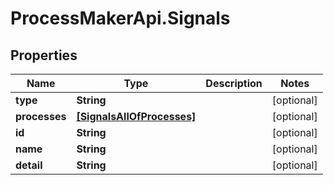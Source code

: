 # ProcessMakerApi.Signals

## Properties

Name | Type | Description | Notes
------------ | ------------- | ------------- | -------------
**type** | **String** |  | [optional] 
**processes** | [**[SignalsAllOfProcesses]**](SignalsAllOfProcesses.md) |  | [optional] 
**id** | **String** |  | [optional] 
**name** | **String** |  | [optional] 
**detail** | **String** |  | [optional] 


